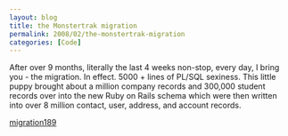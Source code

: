 ```yaml
---
layout: blog
title: the Monstertrak migration
permalink: 2008/02/the-monstertrak-migration
categories: [Code]
---
```


<p>After over 9 months, literally the last 4 weeks non-stop, every day, I bring you - the migration. In effect. 5000 + lines of PL/SQL sexiness. This little puppy brought about a million company records and 300,000 student records over into the new Ruby on Rails schema which were then written into over 8 million contact, user, address, and account records.</p>

<a href='http://blog.kristeraxel.com/wp-content/uploads/2009/01/migration189.txt'>migration189</a>
